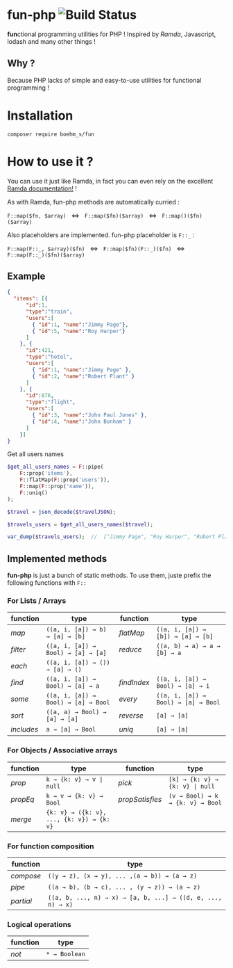 # fun-php ![Build Status](https://travis-ci.com/boehm-s/fun-php.svg?branch=master)


**fun**ctional programming utilities for PHP ! Inspired by *Ramda*, Javascript, lodash and many other things !

## Why ? 

Because PHP lacks of simple and easy-to-use utilities for functional programming !

# Installation 

```
composer require boehm_s/fun
```

# How to use it ?

You can use it just like Ramda, in fact you can even rely on the excellent [Ramda documentation!](https://ramdajs.com/docs/) !

As with Ramda, fun-php methods are automatically curried : 

`F::map($fn, $array)` &nbsp; ⇔  &nbsp; `F::map($fn)($array)` &nbsp; ⇔  &nbsp; `F::map()($fn)($array)`

Also placeholders are implemented. fun-php placeholder is `F::_` : 

`F::map(F::_, $array)($fn)` &nbsp; ⇔  &nbsp; `F::map($fn)(F::_)($fn)` &nbsp; ⇔  &nbsp; `F::map(F::_)($fn)($array)`


## Example

```json
{
  "items": [{
      "id":1,
      "type":"train",
      "users":[
        { "id":1, "name":"Jimmy Page"},
        { "id":5, "name":"Roy Harper"}
      ]
    }, {
      "id":421,
      "type":"hotel",
      "users":[
        { "id":1, "name":"Jimmy Page" }, 
        { "id":2, "name":"Robert Plant" }
      ]
    }, {
      "id":876,
      "type":"flight",
      "users":[
        { "id":3, "name":"John Paul Jones" },
        { "id":4, "name":"John Bonham" }
      ]
    }]
}
```

Get all users names 

```php
$get_all_users_names = F::pipe(
    F::prop('items'),
    F::flatMap(F::prop('users')),
    F::map(F::prop('name')),
    F::uniq()
);

$travel = json_decode($travelJSON);

$travels_users = $get_all_users_names($travel);

var_dump($travels_users);  //  ["Jimmy Page", "Roy Harper", "Robert Plant", "John Paul Jones", "John Bonham"]
```


## Implemented methods

**fun-php** is just a bunch of static methods. To use them, juste prefix the following functions with `F::`

### For Lists / Arrays

| function   | type                                  | function     | type                                |
| ---------  | ------------------------------------- | ------------ | ----------------------------------- |
| *map*      | `((a, i, [a]) → b) → [a] → [b]`       | *flatMap*    | `((a, i, [a]) → [b]) → [a] → [b]`   |
| *filter*   | `((a, i, [a]) → Bool) → [a] → [a]`    | *reduce*     | `((a, b) → a) → a → [b] → a`        |
| *each*     | `((a, i, [a]) → ()) → [a] → ()`       |              |                                     |
| *find*     | `((a, i, [a]) → Bool) → [a] → a`      | *findIndex*  | `((a, i, [a]) → Bool) → [a] → i`    |
| *some*     | `((a, i, [a]) → Bool) → [a] → Bool`   | *every*      | `((a, i, [a]) → Bool) → [a] → Bool` |
| *sort*     | `((a, a) → Bool) → [a] → [a]`         | *reverse*    | `[a] → [a]`                         |
| *includes* | `a → [a] → Bool`                      | *uniq*       | `[a] → [a]`                         |

### For Objects / Associative arrays

| function  | type                                      | function        | type                                |
| --------- | ----------------------------------------- | ------------    | ----------------------------------- |
| *prop*    | `k → {k: v} → v \| null`                  | *pick*          | `[k] → {k: v} → {k: v} \| null`     |
| *propEq*  | `k → v → {k: v} → Bool`                   | *propSatisfies* | `(v → Bool) → k → {k: v} → Bool`    |
| *merge*   | `{k: v} → ({k: v}, ..., {k: v}) → {k: v}` |                 |                                     |

### For function composition

| function  | type                                                        |
| --------- | ----------------------------------------------------------- |
| *compose* | `((y → z), (x → y), ... ,(a → b)) → (a → z)`                |
| *pipe*    | `((a → b), (b → c), ... , (y → z)) → (a → z)`               |
| *partial* | `((a, b, ..., n) → x) → [a, b, ...] → ((d, e, ..., n) → x)` |

### Logical operations

| function  | type          |
| --------- | ------------- |
| *not*     | `* → Boolean` |
